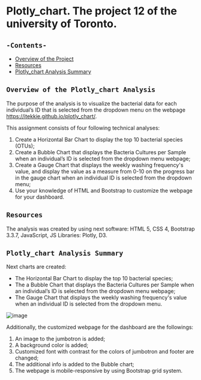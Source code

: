 # Plotly_chart. The project 12 of the university of Toronto.
## `-Contents-`	
	
- [Overview of the Project](#overview-of-the-Plotly_chart-Analysis)
- [Resources](#resources)	
- [Plotly_chart Analysis Summary](#Plotly_chart-Analysis-Summary)	

## `Overview of the Plotly_chart Analysis`	
	
The purpose of the analysis is to visualize the bacterial data for each individual’s ID that is selected from the dropdown menu on the webpage https://itekkie.github.io/plotly_chart/.

This assignment consists of four following technical analyses:
  1. Create a Horizontal Bar Chart to display the top 10 bacterial species (OTUs);
  2. Create a Bubble Chart that displays the Bacteria Cultures per Sample when an individual’s ID is selected from the dropdown menu webpage;
  3. Create a Gauge Chart that displays the weekly washing frequency's value, and display the value as a measure from 0-10 on the progress bar in the gauge chart when an individual ID is selected from the dropdown menu;
  4. Use your knowledge of HTML and Bootstrap to customize the webpage for your dashboard.
  
## `Resources`	
The analysis was created by using next software: HTML 5, CSS 4, Bootstrap 3.3.7, JavaScript, JS Libraries: Plotly, D3.

## `Plotly_chart Analysis Summary`	

Next charts are created: 
  - The Horizontal Bar Chart to display the top 10 bacterial species; 
  - The a Bubble Chart that displays the Bacteria Cultures per Sample when an individual’s ID is selected from the dropdown menu webpage;
  - The Gauge Chart that displays the weekly washing frequency's value  when an individual ID is selected from the dropdown menu.

![image](https://user-images.githubusercontent.com/68247343/133494917-4c01000d-4bd5-4b35-b5dc-8d4a49f011f7.png)

Additionally, the customized webpage for the dashboard are the followings:
  1. An image to the jumbotron is added;
  2. A background color is added;
  3. Customized font with contrast for the colors of jumbotron and footer are changed;
  4. The additional info is added to the Bubble chart;
  5. The webpage is mobile-responsive by using Bootstrap grid system.


